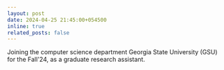```yaml
---
layout: post
date: 2024-04-25 21:45:00+054500
inline: true
related_posts: false
---
```


Joining the computer science department Georgia State University (GSU) for the Fall'24, as a graduate research assistant.
